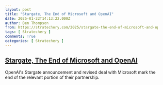 ```yaml
---
layout: post
title: "Stargate, The End of Microsoft and OpenAI"
date: 2025-01-22T14:13:22.000Z
author: Ben Thompson
from: https://stratechery.com/2025/stargate-the-end-of-microsoft-and-openai/
tags: [ Stratechery ]
comments: True
categories: [ Stratechery ]
---
```

<!--1737555202000-->
[Stargate, The End of Microsoft and OpenAI](https://stratechery.com/2025/stargate-the-end-of-microsoft-and-openai/)
------

<div>
OpenAI's Stargate announcement and revised deal with Microsoft mark the end of the relevant portion of their partnership.
</div>
